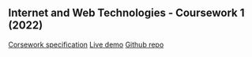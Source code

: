 ## Internet and Web Technologies - Coursework 1 (2022)

[Corsework specification](https://www.dcs.bbk.ac.uk/~ptw/teaching/IWT/2022/coursework/cw1-2022.html)
[Live demo](https://titan.dcs.bbk.ac.uk/~vprasa03/iwt/cw1/)
[Github repo](https://github.com/vprasa03/iwt-cw1)
